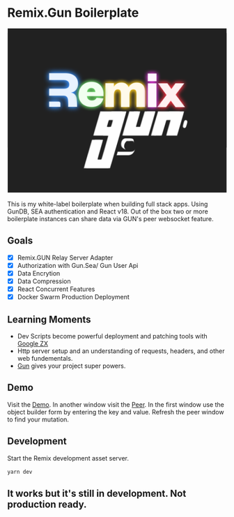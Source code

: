 # Remix.Gun Boilerplate

![Remix/Gun](public/github/rmix-gun.png "Remix.Gun")

This is my white-label boilerplate when building full stack apps. Using GunDB, SEA authentication and React v18. Out of the box two or more boilerplate instances can share data via GUN's peer websocket feature. 
## Goals

- [x] Remix.GUN Relay Server Adapter  
- [x] Authorization with Gun.Sea/ Gun User Api
- [x] Data Encrytion
- [x] Data Compression
- [x] React Concurrent Features
- [x] Docker Swarm Production Deployment
## Learning Moments
- Dev Scripts become powerful deployment and patching tools with [Google ZX](https://github.com/google/zx)
- Http server setup and an understanding of requests, headers, and other web fundementals.
- [Gun](https://github.com/amark/gun) gives your project super powers.

## Demo

Visit the [Demo](https://rmx-gun.fltngmmth.com). In another window visit the [Peer](https://rmx-gun-peer.fltngmmth.com). In the first window use the object builder form by entering the key and value. Refresh the peer window to find your mutation. 

## Development

Start the Remix development asset server. 

```sh
yarn dev
```

## It works but it's still in development. Not production ready.
